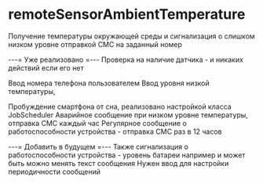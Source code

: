 # remoteSensorAmbientTemperature
Получение температуры окружающей среды и сигнализация о слишком низком уровне отправкой СМС на заданный номер

---= Уже реализовано =---
Проверка на наличие датчика - и никаких действий если его нет

Ввод номера телефона пользователем
Ввод уровня низкой температуры,

Пробуждение смартфона от сна, реализовано настройкой класса JobScheduler
Аварийное сообщение при низком уровне температуры, отправка СМС каждый час
Регулярное сообщение о работоспособности устройства - отправка СМС раз в 12 часов



---= Добавить в будущем =---
Также сигнализация о работоспособности устройства - уровень батареи например
и может быть можно менять текст сообщения
Нужен ввод для настройки периодичности сообщений
